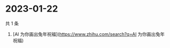# 2023-01-22

共 1 条

<!-- BEGIN -->
<!-- 最后更新时间 Sun Jan 22 2023 02:08:24 GMT+0800 (China Standard Time) -->

1. [AI 为你画出兔年祝福](https://www.zhihu.com/search?q=AI 为你画出兔年祝福)

<!-- END -->

